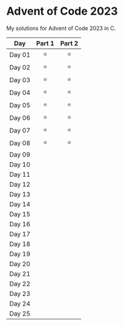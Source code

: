 # Advent of Code 2023

My solutions for Advent of Code 2023 in C.

|  Day   | Part 1 | Part 2 |
| :----: | :----: | :----: |
| Day 01 | :star: | :star: |
| Day 02 | :star: | :star: |
| Day 03 | :star: | :star: |
| Day 04 | :star: | :star: |
| Day 05 | :star: | :star: |
| Day 06 | :star: | :star: |
| Day 07 | :star: | :star: |
| Day 08 | :star: | :star: |
| Day 09 |        |        |
| Day 10 |        |        |
| Day 11 |        |        |
| Day 12 |        |        |
| Day 13 |        |        |
| Day 14 |        |        |
| Day 15 |        |        |
| Day 16 |        |        |
| Day 17 |        |        |
| Day 18 |        |        |
| Day 19 |        |        |
| Day 20 |        |        |
| Day 21 |        |        |
| Day 22 |        |        |
| Day 23 |        |        |
| Day 24 |        |        |
| Day 25 |        |        |
